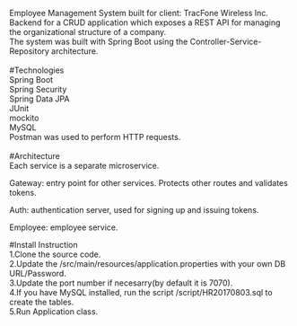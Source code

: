 Employee Management System built for client: TracFone Wireless Inc. <br>
Backend for a CRUD application which exposes a REST API for managing the organizational structure of a company. <br>
The system was built with Spring Boot using the Controller-Service-Repository architecture. <br>
<br>
#Technologies <br>
Spring Boot <br>
Spring Security <br>
Spring Data JPA <br>
JUnit <br>
mockito <br>
MySQL <br>
Postman was used to perform HTTP requests. <br>
<br>
#Architecture <br>
Each service is a separate microservice. <br>

Gateway: entry point for other services. Protects other routes and validates tokens. <br>

Auth: authentication server, used for signing up and issuing tokens. <br>

Employee: employee service. <br>

#Install Instruction<br>
1.Clone the source code.<br>
2.Update the /src/main/resources/application.properties with your own DB URL/Password.<br>
3.Update the port number if necesarry(by default it is 7070). <br>
4.If you have MySQL installed, run the script /script/HR20170803.sql to create the tables.<br>
5.Run Application class.<br>
<br>





